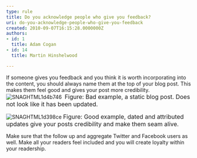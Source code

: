 ```yaml
---
type: rule
title: Do you acknowledge people who give you feedback?
uri: do-you-acknowledge-people-who-give-you-feedback
created: 2010-09-07T16:15:28.0000000Z
authors:
- id: 1
  title: Adam Cogan
- id: 14
  title: Martin Hinshelwood

---
```


 If someone gives you feedback and you think it is worth incorporating into the content, you should always name them at the top of your blog post. This makes them feel good and gives your post more credibility. <br> 
![SNAGHTML1d4b746](/PublishingImages/RulesBloggingAcknowledgeBad.jpg "SNAGHTML1d4b746") 
<font class="ms-rteCustom-FigureBad" size="+0">Figure&#58; Bad example, a static blog post. Does not look like it has been updated.</font>



![SNAGHTML1d398ce](/PublishingImages/RulesBloggingAcknowledgeGood.jpg "SNAGHTML1d398ce")
<font class="ms-rteCustom-FigureGood" size="+0">Figure&#58; Good example, dated and attributed updates give your posts credibility and make them seam alive.</font>

Make sure that the follow up and aggregate Twitter and Facebook users as well. Make all your readers feel included and you will create loyalty within your readership.

